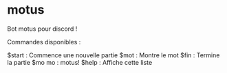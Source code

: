 # motus
Bot motus pour discord !

Commandes disponibles :

$start : Commence une nouvelle partie 
$mot : Montre le mot 
$fin : Termine la partie 
$mo mo : motus! 
$help : Affiche cette liste